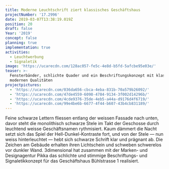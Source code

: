 ```yaml
---
title: Moderne Leuchtschrift ziert klassisches Geschäftshaus
projectNumber: '17.2996'
date: 2019-03-07T13:38:19.019Z
position: 20
draft: false
Year: '2019'
concept: false
planning: true
implementation: true
activities:
  - Leuchtwerbung
  - Signaletik
image: 'https://ucarecdn.com/128ac057-fe5c-4e8d-b5fd-5afcbe95e03e/'
teaser: >-
  Fensterbänder, schlichte Quader und ein Beschriftungskonzept mit klassisch
  modernen Qualitäten
projectpictures:
  - 'https://ucarecdn.com/036da656-cbca-4eba-831b-70a579b26092/'
  - 'https://ucarecdn.com/47de4559-6098-4784-9134-3f002d14296b/'
  - 'https://ucarecdn.com/4cde9376-35de-4eb5-a44a-d9176d4f6719/'
  - 'https://ucarecdn.com/99e4be6b-6677-4f44-b607-43b4cb831189/'
---
```

Feine schwarze Lettern fliessen entlang der weissen Fassade nach unten, davor steht die monolithisch schwarze Stele im Takt der Geschosse durch leuchtend weisse Geschäftsnamen rythmisiert. Kaum dämmert die Nacht setzt sich das Spiel der Hell-Dunkel-Kontraste fort, und von der Stele — nun weiss hinterleuchtet — hebt sich schwarze Schrift klar und prägnant ab. Die Zeichen am Gebäude erhalten ihren Lichtschein und schweben schwerelos vor dunkler Wand. 3dimensional hat zusammen mit der Marken- und Designagentur Pikka das schlichte und stimmige Beschriftungs- und Signaletikkonzept für das Geschäftshaus Bühlstrasse 1 realisiert.
